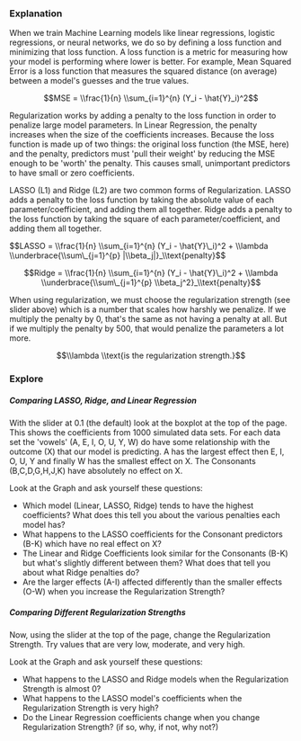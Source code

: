 ### Explanation

When we train Machine Learning models like linear regressions, logistic
regressions, or neural networks, we do so by defining a loss function
and minimizing that loss function. A loss function is a metric for
measuring how your model is performing where lower is better. For
example, Mean Squared Error is a loss function that measures the squared
distance (on average) between a model's guesses and the true values.

$$MSE = \\frac{1}{n} \\sum_{i=1}^{n} (Y_i - \hat{Y}_i)^2$$

Regularization works by adding a penalty to the loss function in order
to penalize large model parameters. In Linear Regression, the penalty
increases when the size of the coefficients increases. Because the loss
function is made up of two things: the original loss function (the MSE,
here) and the penalty, predictors must 'pull their weight' by reducing
the MSE enough to be 'worth' the penalty. This causes small, unimportant
predictors to have small or zero coefficients.

LASSO (L1) and Ridge (L2) are two common forms of Regularization. LASSO
adds a penalty to the loss function by taking the absolute value of each
parameter/coefficient, and adding them all together. Ridge adds a
penalty to the loss function by taking the square of each
parameter/coefficient, and adding them all together.

\$$LASSO = \\frac{1}{n} \\sum_{i=1}^{n} (Y_i - \hat{Y}\_i)^2 + \\lambda \\underbrace{\\sum\_{j=1}^{p} |\\beta_j|}_\\text{penalty}$$

$$Ridge = \\frac{1}{n} \\sum_{i=1}^{n} (Y_i - \hat{Y}\_i)^2 + \\lambda \\underbrace{\\sum\_{j=1}^{p} \\beta_j^2}_\\text{penalty}$$

When using regularization, we must choose the regularization strength
(see slider above) which is a number that scales how harshly we
penalize. If we multiply the penalty by 0, that's the same as not having
a penalty at all. But if we multiply the penalty by 500, that would
penalize the parameters a lot more.

$$\\lambda \\text{is the regularization strength.}$$

### Explore

##### Comparing LASSO, Ridge, and Linear Regression

With the slider at 0.1 (the default) look at the boxplot at the top of
the page. This shows the coefficients from 1000 simulated data sets. For
each data set the 'vowels' (A, E, I, O, U, Y, W) do have some
relationship with the outcome (X) that our model is predicting. A has
the largest effect then E, I, O, U, Y and finally W has the smallest
effect on X. The Consonants (B,C,D,G,H,J,K) have absolutely no effect on X.

Look at the Graph and ask yourself these questions:

-   Which model (Linear, LASSO, Ridge) tends to have the highest
    coefficients? What does this tell you about the various penalties
    each model has?
-   What happens to the LASSO coefficients for the Consonant predictors
    (B-K) which have no real effect on X?
-  The Linear and Ridge Coefficients look similar for the Consonants
    (B-K) but what's slightly different between them? What does that
    tell you about what Ridge penalties do?
-   Are the larger effects (A-I) affected differently than the smaller
    effects (O-W) when you increase the Regularization Strength?

##### Comparing Different Regularization Strengths

Now, using the slider at the top of the page, change the Regularization
Strength. Try values that are very low, moderate, and very high.

Look at the Graph and ask yourself these questions:

-   What happens to the LASSO and Ridge models when the Regularization 
    Strength is almost 0?
-   What happens to the LASSO model's coefficients when the
    Regularization Strength is very high?
-   Do the Linear Regression coefficients change when you change
    Regularization Strength? (if so, why, if not, why not?)